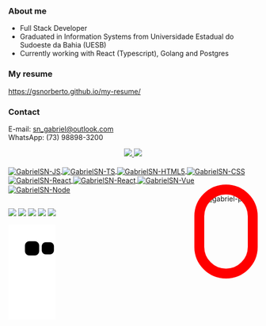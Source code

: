 ### About me <br>
- Full Stack Developer  <br>
- Graduated in Information Systems from Universidade Estadual do Sudoeste da Bahia (UESB)
- Currently working with React (Typescript), Golang and Postgres

### My resume <br>
https://gsnorberto.github.io/my-resume/

### Contact <br>
E-mail: sn_gabriel@outlook.com <br>
WhatsApp: (73) 98898-3200 <br>

<div align="center">
  <a href="https://github.com/gsnorberto">
  <img height="180em" src="https://github-readme-stats.vercel.app/api?username=gsnorberto&show_icons=true&theme=dracula&include_all_commits=true&count_private=true"/>
  <img height="180em" src="https://github-readme-stats.vercel.app/api/top-langs/?username=gsnorberto&layout=compact&langs_count=7&theme=dracula"/>
</div>
  
  <!--ÍCONES-->
<div style="display: inline_block"><br>
  <img align="center" alt="GabrielSN-JS" height="30" width="40" src="https://cdn.jsdelivr.net/gh/devicons/devicon/icons/javascript/javascript-original.svg" />
  <img align="center" alt="GabrielSN-TS" height="30" width="40" src="https://cdn.jsdelivr.net/gh/devicons/devicon/icons/typescript/typescript-plain.svg" />
  <img align="center" alt="GabrielSN-HTML5" height="30" width="40" src="https://cdn.jsdelivr.net/gh/devicons/devicon/icons/html5/html5-plain-wordmark.svg" />
  <img align="center" alt="GabrielSN-CSS" height="30" width="40" src="https://cdn.jsdelivr.net/gh/devicons/devicon/icons/css3/css3-original.svg" />
<!--   <img align="center" alt="GabrielSN-Angular" height="30" width="40" src="https://cdn.jsdelivr.net/gh/devicons/devicon/icons/angularjs/angularjs-original.svg" /> -->
  <img align="center" alt="GabrielSN-React" height="30" width="40" src="https://cdn.jsdelivr.net/gh/devicons/devicon/icons/go/go-original.svg" />
  <img align="center" alt="GabrielSN-React" height="30" width="40" src="https://cdn.jsdelivr.net/gh/devicons/devicon/icons/react/react-original-wordmark.svg" />
  <img align="center" alt="GabrielSN-Vue" height="30" width="40" src="https://cdn.jsdelivr.net/gh/devicons/devicon/icons/vuejs/vuejs-original-wordmark.svg" />
  <img align="center" alt="GabrielSN-Node" height="30" width="40" src="https://cdn.jsdelivr.net/gh/devicons/devicon/icons/nodejs/nodejs-plain-wordmark.svg" />
  <img align="right" alt="gabriel-pic" height="150" style="border-radius:100px; border: solid 20px red;" src="https://i.ibb.co/YDJ4w0g/gabriel-circ.png">
</div>
  
  ##
  
  <!-- REDES SOCIAIS -->
<div> 
  <a href="https://www.instagram.com/snorberto.gabriel" target="_blank"><img src="https://img.shields.io/badge/-Instagram-%23E4405F?style=for-the-badge&logo=instagram&logoColor=white" target="_blank"></a>
 <a href="https://discord.gg/S6nBFGUrJT" target="_blank"><img src="https://img.shields.io/badge/Discord-7289DA?style=for-the-badge&logo=discord&logoColor=white" target="_blank"></a> 
  <a href = "mailto:sn_gabriel@outlook.com"><img src="https://img.shields.io/badge/Microsoft_Outlook-0078D4?style=for-the-badge&logo=microsoft-outlook&logoColor=white" target="_blank"></a>
  <a href="https://www.linkedin.com/in/gabriel-silva-norberto" target="_blank"><img src="https://img.shields.io/badge/-LinkedIn-%230077B5?style=for-the-badge&logo=linkedin&logoColor=white" target="_blank"></a>
  <a href="https://wa.me/5573988983200" target="_blank"><img src="https://img.shields.io/badge/WhatsApp-25D366?style=for-the-badge&logo=whatsapp&logoColor=white" target="_blank"></a>
 
  ![Snake animation](https://github.com/gsnorberto/gsnorberto/blob/output/github-contribution-grid-snake.svg)
</div>


